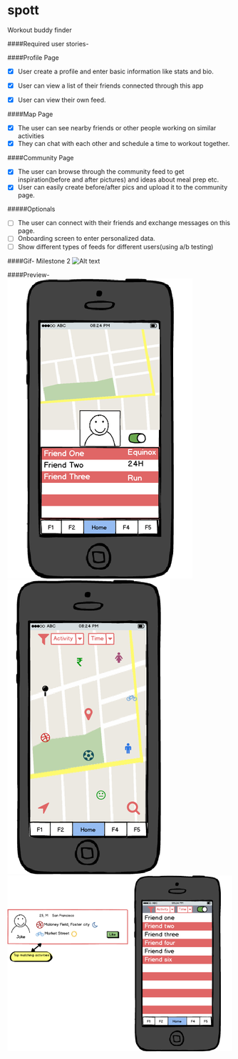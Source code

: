 # spott
Workout buddy finder

####Required user stories-

####Profile Page
- [x] User create a profile and enter basic information like stats and bio.
- [x] User can view a list of their friends connected through this app
- [x] User can view their own feed.


####Map Page
- [x] The user can see nearby friends or other people working on similar activities
- [x] They can chat with each other and schedule a time to workout together.

####Community Page
- [x] The user can browse through the community feed to get inspiration(before and after pictures) and ideas about meal prep etc.
- [x] User can easily create before/after pics and upload it to the community page.

#####Optionals
* [ ] The user can connect with their friends and exchange messages on this page.
* [ ] Onboarding screen to enter personalized data.
* [ ] Show different types of feeds for different users(using a/b testing)

####Gif- Milestone 2
![Alt text](https://github.com/fit360/spott/blob/master/milestone2.gif)

####Preview-
![Landing page](https://raw.githubusercontent.com/fit360/wireframes/master/home_layouts/landing.png)
![Map search](https://raw.githubusercontent.com/fit360/wireframes/master/home_layouts/map_search_fragment.png)
![Users list](https://raw.githubusercontent.com/fit360/wireframes/master/home_layouts/user_list_fragment.png)

